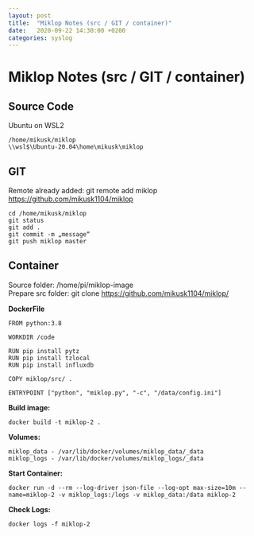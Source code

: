 ```yaml
---
layout: post
title:  "Miklop Notes (src / GIT / container)"
date:   2020-09-22 14:30:00 +0200
categories: syslog
---
```

# Miklop Notes (src / GIT / container)

## Source Code
Ubuntu on WSL2
```
/home/mikusk/miklop
\\wsl$\Ubuntu-20.04\home\mikusk\miklop
```

## GIT
Remote already added: git remote add miklop <https://github.com/mikusk1104/miklop>
```
cd /home/mikusk/miklop
git status
git add .
git commit -m „message“
git push miklop master
```

## Container
Source folder: /home/pi/miklop-image<br/>
Prepare src folder: git clone <https://github.com/mikusk1104/miklop/>

**DockerFile**
```
FROM python:3.8

WORKDIR /code

RUN pip install pytz
RUN pip install tzlocal
RUN pip install influxdb

COPY miklop/src/ .

ENTRYPOINT ["python", "miklop.py", "-c", "/data/config.ini"]
```

**Build image:**
```
docker build -t miklop-2 .
```

**Volumes:**
```
miklop_data - /var/lib/docker/volumes/miklop_data/_data
miklop_logs - /var/lib/docker/volumes/miklop_logs/_data
```

**Start Container:**
```
docker run -d --rm --log-driver json-file --log-opt max-size=10m --name=miklop-2 -v miklop_logs:/logs -v miklop_data:/data miklop-2
```

**Check Logs:**
```
docker logs -f miklop-2
```

